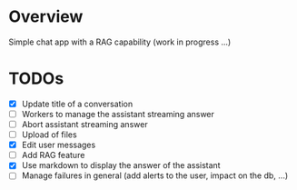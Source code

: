 # Overview

Simple chat app with a RAG capability (work in progress ...)


# TODOs

- [x] Update title of a conversation 
- [ ] Workers to manage the assistant streaming answer
- [ ] Abort assistant streaming answer
- [ ] Upload of files
- [x] Edit user messages
- [ ] Add RAG feature
- [x] Use markdown to display the answer of the assistant
- [ ] Manage failures in general (add alerts to the user, impact on the db, ...)